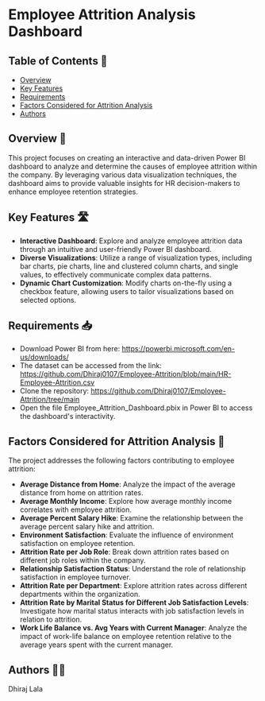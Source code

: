 # Employee Attrition Analysis Dashboard

## Table of Contents 📑
- [Overview](##Overview)
- [Key Features](##Key-Features)
- [Requirements](##Requirements)
- [Factors Considered for Attrition Analysis](##Factors-Considered-for-Attrition-Analysis)
- [Authors](##Authors)


## Overview 🎯

This project focuses on creating an interactive and data-driven Power BI dashboard to analyze and determine the causes of employee attrition within the company. By leveraging various data visualization techniques, the dashboard aims to provide valuable insights for HR decision-makers to enhance employee retention strategies.

## Key Features 🛣️

- **Interactive Dashboard**: Explore and analyze employee attrition data through an intuitive and user-friendly Power BI dashboard.
- **Diverse Visualizations**: Utilize a range of visualization types, including bar charts, pie charts, line and clustered column charts, and single values, to effectively communicate complex data patterns.
- **Dynamic Chart Customization**: Modify charts on-the-fly using a checkbox feature, allowing users to tailor visualizations based on selected options.

## Requirements 📥

- Download Power BI from here: https://powerbi.microsoft.com/en-us/downloads/
- The dataset can be accessed from the link: https://github.com/Dhiraj0107/Employee-Attrition/blob/main/HR-Employee-Attrition.csv
- Clone the repository: https://github.com/Dhiraj0107/Employee-Attrition/tree/main
- Open the file Employee_Attrition_Dashboard.pbix in Power BI to access the dashboard's interactivity.

## Factors Considered for Attrition Analysis 🚀

The project addresses the following factors contributing to employee attrition:

- **Average Distance from Home**: Analyze the impact of the average distance from home on attrition rates.
- **Average Monthly Income**: Explore how average monthly income correlates with employee attrition.
- **Average Percent Salary Hike**: Examine the relationship between the average percent salary hike and attrition.
- **Environment Satisfaction**: Evaluate the influence of environment satisfaction on employee retention.
- **Attrition Rate per Job Role**: Break down attrition rates based on different job roles within the company.
- **Relationship Satisfaction Status**: Understand the role of relationship satisfaction in employee turnover.
- **Attrition Rate per Department**: Explore attrition rates across different departments within the organization.
- **Attrition Rate by Marital Status for Different Job Satisfaction Levels**: Investigate how marital status interacts with job satisfaction levels in relation to attrition.
- **Work Life Balance vs. Avg Years with Current Manager**: Analyze the impact of work-life balance on employee retention relative to the average years spent with the current manager.


## Authors 👨‍💻

Dhiraj Lala
